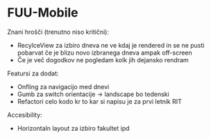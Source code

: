 # FUU-Mobile

Znani hrošči (trenutno niso kritični):
 - RecylceView za izbiro dneva ne ve kdaj je rendered in se ne pusti pobarvat če je blizu novo izbranega dneva ampak off-screen
 - Če je več dogodkov ne pogledam kolk jih dejansko rendram 

Featursi za dodat:
- Onfling za navigacijo med dnevi
- Gumb za switch orientacije -> landscape bo tedenski 
- Refactori celo kodo kr to kar si napisu je za prvi letnik RIT


Accesibility:
 - Horizontaln layout za izbiro fakultet ipd
